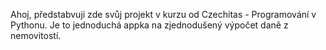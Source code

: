 Ahoj, předstabvuji zde svůj projekt v kurzu od Czechitas - Programování v Pythonu.
Je to jednoduchá appka na zjednodušený výpočet daně z nemovitostí.
